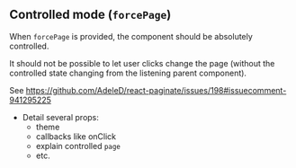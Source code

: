 ## Controlled mode (`forcePage`)

When `forcePage` is provided, the component should be absolutely controlled.

It should not be possible to let user clicks change the page (without the controlled state changing from the listening parent component).

See https://github.com/AdeleD/react-paginate/issues/198#issuecomment-941295225

- Detail several props:
  - theme
  - callbacks like onClick
  - explain controlled `page`
  - etc.
